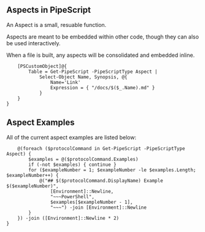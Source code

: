 ## Aspects in PipeScript

An Aspect is a small, resuable function.

Aspects are meant to be embedded within other code, though they can also be used interactively.

When a file is built, any aspects will be consolidated and embedded inline.

~~~PipeScript{    
    [PSCustomObject]@{
        Table = Get-PipeScript -PipeScriptType Aspect |
            Select-Object Name, Synopsis, @{
                Name='Link'
                Expression = { "/docs/$($_.Name).md" }
            }
    }
}
~~~


## Aspect Examples

All of the current aspect examples are listed below:

~~~PipeScript{
    @(foreach ($protocolCommand in Get-PipeScript -PipeScriptType Aspect) {
        $examples = @($protocolCommand.Examples)
        if (-not $examples) { continue }
        for ($exampleNumber = 1; $exampleNumber -le $examples.Length; $exampleNumber++) {
            @("## $($protocolCommand.DisplayName) Example $($exampleNumber)", 
                [Environment]::Newline,
                "~~~PowerShell",                
                $examples[$exampleNumber - 1],                
                "~~~") -join [Environment]::Newline
        }        
    }) -join ([Environment]::Newline * 2)
}
~~~


